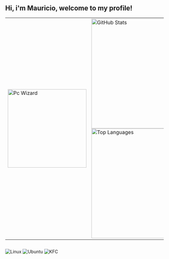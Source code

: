 ## Hi, i'm Mauricio, welcome to my profile!

<div align="center">

<table>
  <tr>
    <td>
      <img src="https://github.com/user-attachments/assets/e97d08fb-64a1-4d09-835a-c53b0a53cd7c" width="250" alt="Pc Wizard"/>
    </td>
    <td>
      <img src="https://github-readme-stats.vercel.app/api?username=mautaques&theme=aura" width="350" alt="GitHub Stats"/><br/>
      <img src="https://github-readme-stats.vercel.app/api/top-langs/?username=mautaques&theme=blue-green" width="350" alt="Top Languages"/>
    </td>
  </tr>
</table>

</div>

##

![Linux](https://img.shields.io/badge/Linux-FCC624?style=for-the-badge&logo=linux&logoColor=black)
![Ubuntu](https://img.shields.io/badge/Ubuntu-E95420?style=for-the-badge&logo=ubuntu&logoColor=white)
![KFC](https://img.shields.io/badge/KFC-F40027?style=for-the-badge&logo=kfc&logoColor=white)


